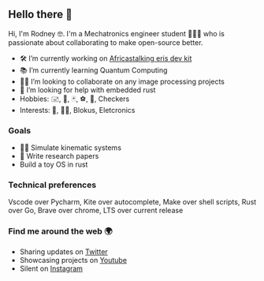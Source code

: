 ## Hello there 👋

<!--
**0x6f736f646f/0x6f736f646f** is a ✨ _special_ ✨ repository because its `README.md` (this file) appears on your GitHub profile.
-->

Hi, I'm Rodney 🤓. I'm a Mechatronics engineer student 👨🏽‍🎓 who is passionate
about collaborating to make open-source better.

- 🛠 I’m currently working on
  [Africastalking eris dev kit](https://github.com/0x6f736f646f/africastalking-eris-devkit-playground)
- 📚 I’m currently learning Quantum Computing
- 👨‍💻 I’m looking to collaborate on any image processing projects
- 🤔 I’m looking for help with embedded rust
- Hobbies: 🖃, 🏓, 🃏, ⚽️, 🚶, Checkers
- Interests: 🏹, 🧗‍♂️, Blokus, Eletcronics

### Goals

- 👨‍🔧 Simulate kinematic systems
- 📝 Write research papers
- Build a toy OS in rust

### Technical preferences

Vscode over Pycharm, Kite over autocomplete, Make over shell scripts, Rust over
Go, Brave over chrome, LTS over current release

### Find me around the web 🌍

- Sharing updates on [Twitter](https://twitter.com/b1ackd0t)
- Showcasing projects on
  [Youtube](https://www.youtube.com/channel/UCQXcsxyoKSaaWPd5YY9rf4A)
- Silent on [Instagram](https://www.instagram.com/_r0nn1e/)
